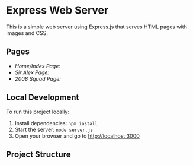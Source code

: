 # Express Web Server

This is a simple web server using Express.js that serves HTML pages with images and CSS.

## Pages

- *Home/Index Page:*
- *Sir Alex Page:*
- *2008 Squad Page:*

## Local Development

To run this project locally:

1. Install dependencies: `npm install`
2. Start the server: `node server.js`
3. Open your browser and go to [http://localhost:3000](http://localhost:3000)

## Project Structure

